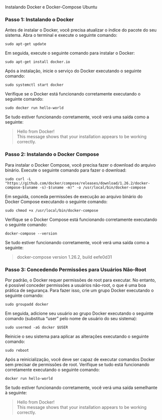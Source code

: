 Instalando Docker e Docker-Compose Ubuntu

### Passo 1: Instalando o Docker
Antes de instalar o Docker, você precisa atualizar o índice do pacote do seu sistema. Abra o terminal e execute o seguinte comando:
```
sudo apt-get update
```
Em seguida, execute o seguinte comando para instalar o Docker:
```
sudo apt-get install docker.io
```
Após a instalação, inicie o serviço do Docker executando o seguinte comando:
```
sudo systemctl start docker
```
Verifique se o Docker está funcionando corretamente executando o seguinte comando:
```
sudo docker run hello-world
```
Se tudo estiver funcionando corretamente, você verá uma saída como a seguinte:

> Hello from Docker!<br/>
> This message shows that your installation appears to be working correctly.

### Passo 2: Instalando o Docker Compose
Para instalar o Docker Compose, você precisa fazer o download do arquivo binário. Execute o seguinte comando para fazer o download:
```
sudo curl -L "https://github.com/docker/compose/releases/download/1.26.2/docker-compose-$(uname -s)-$(uname -m)" -o /usr/local/bin/docker-compose
```
Em seguida, conceda permissões de execução ao arquivo binário do Docker Compose executando o seguinte comando:
```
sudo chmod +x /usr/local/bin/docker-compose
```
Verifique se o Docker Compose está funcionando corretamente executando o seguinte comando:
```
docker-compose --version
```
Se tudo estiver funcionando corretamente, você verá uma saída como a seguinte:

> docker-compose version 1.26.2, build eefe0d31

### Passo 3: Concedendo Permissões para Usuários Não-Root
Por padrão, o Docker requer permissões de root para executar. No entanto, é possível conceder permissões a usuários não-root, o que é uma boa prática de segurança. Para fazer isso, crie um grupo Docker executando o seguinte comando:
```
sudo groupadd docker
```
Em seguida, adicione seu usuário ao grupo Docker executando o seguinte comando (substitua “user” pelo nome de usuário do seu sistema):
```
sudo usermod -aG docker $USER
```
Reinicie o seu sistema para aplicar as alterações executando o seguinte comando:
```
sudo reboot
```
Após a reinicialização, você deve ser capaz de executar comandos Docker sem precisar de permissões de root. Verifique se tudo está funcionando corretamente executando o seguinte comando:
```
docker run hello-world
```
Se tudo estiver funcionando corretamente, você verá uma saída semelhante à seguinte:

> Hello from Docker!<br/>
> This message shows that your installation appears to be working correctly.
